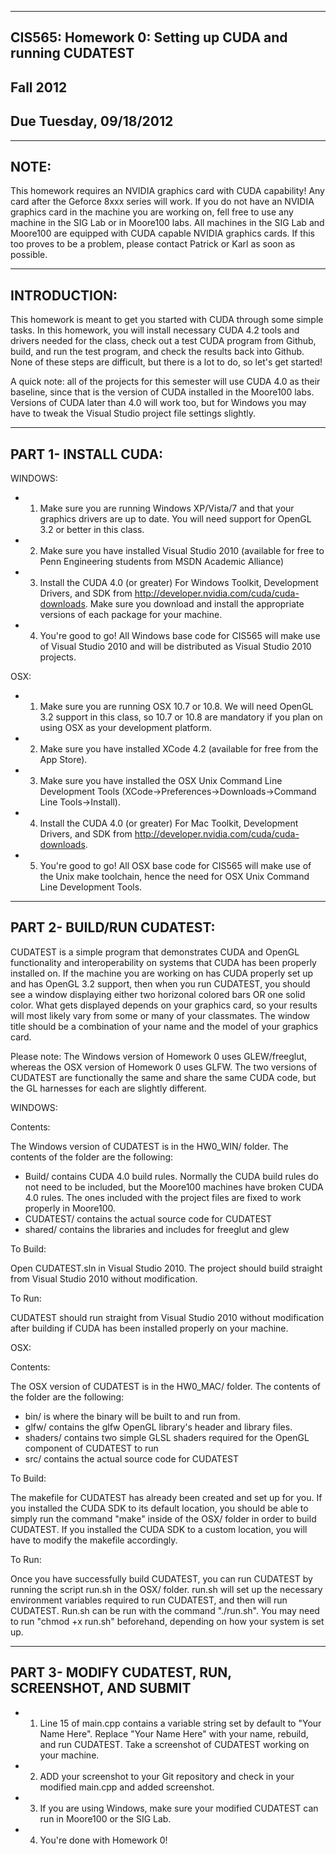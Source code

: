 -------------------------------------------------------------------------------
CIS565: Homework 0: Setting up CUDA and running CUDATEST
-------------------------------------------------------------------------------
Fall 2012
-------------------------------------------------------------------------------
Due Tuesday, 09/18/2012
-------------------------------------------------------------------------------

-------------------------------------------------------------------------------
NOTE:
-------------------------------------------------------------------------------
This homework requires an NVIDIA graphics card with CUDA capability! Any card after the Geforce 8xxx series will work. If you do not have an NVIDIA graphics card in the machine you are working on, fell free to use any machine in the SIG Lab or in Moore100 labs. All machines in the SIG Lab and Moore100 are equipped with CUDA capable NVIDIA graphics cards. If this too proves to be a problem, please contact Patrick or Karl as soon as possible.

-------------------------------------------------------------------------------
INTRODUCTION:
-------------------------------------------------------------------------------
This homework is meant to get you started with CUDA through some simple tasks. In this homework, you will install necessary CUDA 4.2 tools and drivers needed for the class, check out a test CUDA program from Github, build, and run the test program, and check the results back into Github. None of these steps are difficult, but there is a lot to do, so let's get started!

A quick note: all of the projects for this semester will use CUDA 4.0 as their baseline, since that is the version of CUDA installed in the Moore100 labs. Versions of CUDA later than 4.0 will work too, but for Windows you may have to tweak the Visual Studio project file settings slightly.

-------------------------------------------------------------------------------
PART 1- INSTALL CUDA:
-------------------------------------------------------------------------------
WINDOWS:

* 1. Make sure you are running Windows XP/Vista/7 and that your graphics drivers are up to date. You will need support for OpenGL 3.2 or better in this class.
* 2. Make sure you have installed Visual Studio 2010 (available for free to Penn Engineering students from MSDN Academic Alliance)
* 3. Install the CUDA 4.0 (or greater) For Windows Toolkit, Development Drivers, and SDK from http://developer.nvidia.com/cuda/cuda-downloads. Make sure you download and install the appropriate versions of each package for your machine.
* 4. You're good to go! All Windows base code for CIS565 will make use of Visual Studio 2010 and will be distributed as Visual Studio 2010 projects.

OSX:

* 1. Make sure you are running OSX 10.7 or 10.8. We will need OpenGL 3.2 support in this class, so 10.7 or 10.8 are mandatory if you plan on using OSX as your development platform.
* 2. Make sure you have installed XCode 4.2 (available for free from the App Store).
* 3. Make sure you have installed the OSX Unix Command Line Development Tools (XCode->Preferences->Downloads->Command Line Tools->Install).
* 4. Install the CUDA 4.0 (or greater) For Mac Toolkit, Development Drivers, and SDK from http://developer.nvidia.com/cuda/cuda-downloads.
* 5. You're good to go! All OSX base code for CIS565 will make use of the Unix make toolchain, hence the need for OSX Unix Command Line Development Tools. 

-------------------------------------------------------------------------------
PART 2- BUILD/RUN CUDATEST:
-------------------------------------------------------------------------------
CUDATEST is a simple program that demonstrates CUDA and OpenGL functionality and interoperability on systems that CUDA has been properly installed on. If the machine you are working on has CUDA properly set up and has OpenGL 3.2 support, then when you run CUDATEST, you should see a window displaying either two horizonal colored bars OR one solid color. What gets displayed depends on your graphics card, so your results will most likely vary from some or many of your classmates. The window title should be a combination of your name and the model of your graphics card.

Please note: The Windows version of Homework 0 uses GLEW/freeglut, whereas the OSX version of Homework 0 uses GLFW. The two versions of CUDATEST are functionally the same and share the same CUDA code, but the GL harnesses for each are slightly different.

WINDOWS:

Contents:

The Windows version of CUDATEST is in the HW0_WIN/ folder. The contents of the folder are the following:

* Build/ contains CUDA 4.0 build rules. Normally the CUDA build rules do not need to be included, but the Moore100 machines have broken CUDA 4.0 rules. The ones included with the project files are fixed to work properly in Moore100.
* CUDATEST/ contains the actual source code for CUDATEST
* shared/ contains the libraries and includes for freeglut and glew

To Build:

Open CUDATEST.sln in Visual Studio 2010. The project should build straight from Visual Studio 2010 without modification.

To Run:

CUDATEST should run straight from Visual Studio 2010 without modification after building if CUDA has been installed properly on your machine.

OSX:

Contents:

The OSX version of CUDATEST is in the HW0_MAC/ folder. The contents of the folder are the following:
* bin/ is where the binary will be built to and run from.
* glfw/ contains the glfw OpenGL library's header and library files.
* shaders/ contains two simple GLSL shaders required for the OpenGL component of CUDATEST to run
* src/ contains the actual source code for CUDATEST

To Build:

The makefile for CUDATEST has already been created and set up for you. If you installed the CUDA SDK to its default location, you should be able to simply run the command "make" inside of the OSX/ folder in order to build CUDATEST. If you installed the CUDA SDK to a custom location, you will have to modify the makefile accordingly.

To Run:

Once you have successfully build CUDATEST, you can run CUDATEST by running the script run.sh in the OSX/ folder. run.sh will set up the necessary environment variables required to run CUDATEST, and then will run CUDATEST. Run.sh can be run with the command "./run.sh". You may need to run "chmod +x run.sh" beforehand, depending on how your system is set up.

-------------------------------------------------------------------------------
PART 3- MODIFY CUDATEST, RUN, SCREENSHOT, AND SUBMIT
-------------------------------------------------------------------------------

* 1. Line 15 of main.cpp contains a variable string set by default to "Your Name Here". Replace "Your Name Here" with your name, rebuild, and run CUDATEST. Take a screenshot of CUDATEST working on your machine.
* 2. ADD your screenshot to your Git repository and check in your modified main.cpp and added screenshot. 
* 3. If you are using Windows, make sure your modified CUDATEST can run in Moore100 or the SIG Lab. 
* 4. You're done with Homework 0!

